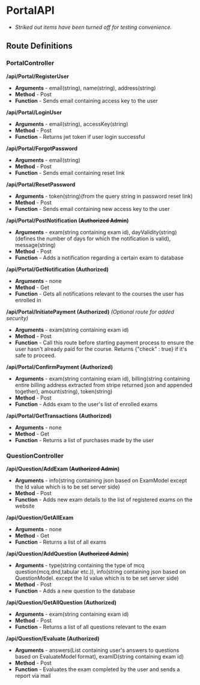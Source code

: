 # PortalAPI

- _Striked out items have been turned off for testing convenience._

## Route Definitions 

### PortalController

**/api/Portal/RegisterUser**

- **Arguments** \- email(string), name(string), address(string)
- **Method** \- Post
- **Function** \- Sends email containing access key to the user

**/api/Portal/LoginUser**

- **Arguments** \- email(string), accessKey(string)
- **Method** \- Post
- **Function** \- Returns jwt token if user login successful

**/api/Portal/ForgotPassword**

- **Arguments** \- email(string)
- **Method** \- Post
- **Function** \- Sends email containing reset link

**/api/Portal/ResetPassword**

- **Arguments** \- token(string)(from the query string in password reset link)
- **Method** \- Post
- **Function** \- Sends email containing new access key to the user

**/api/Portal/PostNotification (~~Authorized Admin~~)**

- **Arguments** \- exam(string containing exam id), dayValidity(string)(defines the number of days for which the notification is valid), message(string)
- **Method** \- Post
- **Function** \- Adds a notification regarding a certain exam to database

**/api/Portal/GetNotification (Authorized)**

- **Arguments** \- none
- **Method** \- Get
- **Function** \- Gets all notifications relevant to the courses the user has enrolled in 

**/api/Portal/InitiatePayment (Authorized)** *(Optional route for added security)*

- **Arguments** \- exam(string containing exam id)
- **Method** \- Post
- **Function** \- Call this route before starting payment process to ensure the user hasn't already paid for the course. Returns {"check" : true} if it's safe to proceed. 

**/api/Portal/ConfirmPayment (Authorized)**

- **Arguments** \- exam(string containing exam id), billing(string containing entire billing address extracted from stripe returned json and appended together), amount(string), token(string)
- **Method** \- Post
- **Function** \- Adds exam to the user's list of enrolled exams

**/api/Portal/GetTransactions (Authorized)**

- **Arguments** \- none
- **Method** \- Get
- **Function** \- Returns a list of purchases made by the user

### QuestionController

**/api/Question/AddExam (~~Authorized Admin~~)**

- **Arguments** \- info(string containing json based on ExamModel except the Id value which is to be set server side)
- **Method** \- Post
- **Function** \- Adds new exam details to the list of registered exams on the website 

**/api/Question/GetAllExam**

- **Arguments** \- none
- **Method** \- Get
- **Function** \- Returns a list of all exams

**/api/Question/AddQuestion (~~Authorized Admin~~)**

- **Arguments** \- type(string containing the type of mcq question(mcq,dnd,tabular etc.)), info(string containing json based on QuestionModel.<modeltype> except the Id value which is to be set server side)
- **Method** \- Post
- **Function** \- Adds a new question to the database

**/api/Question/GetAllQuestion (Authorized)**

- **Arguments** \- exam(string containing exam id)
- **Method** \- Post
- **Function** \- Returns a list of all questions relevant to the exam

**/api/Question/Evaluate (Authorized)**

- **Arguments** \- answers(List<EvaluateModel> containing user's answers to questions based on EvaluateModel format), examID(string containing exam id)
- **Method** \- Post
- **Function** \- Evaluates the exam completed by the user and sends a report via mail



